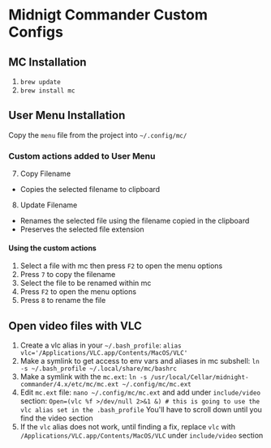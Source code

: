 # Midnigt Commander Custom Configs

## MC Installation
1. `brew update`
2. `brew install mc`

## User Menu Installation

Copy the `menu` file from the project into `~/.config/mc/`

### Custom actions added to User Menu

7. Copy Filename
- Copies the selected filename to clipboard

8. Update Filename
- Renames the selected file using the filename copied in the clipboard
- Preserves the selected file extension

#### Using the custom actions

1. Select a file with mc then press `F2` to open the menu options
2. Press `7` to copy the filename
3. Select the file to be renamed within mc
4. Press `F2` to open the menu options
5. Press `8` to rename the file

## Open video files with VLC

1. Create a vlc alias in your `~/.bash_profile`: `alias vlc='/Applications/VLC.app/Contents/MacOS/VLC'`
2. Make a symlink to get access to env vars and aliases in mc subshell: `ln -s ~/.bash_profile ~/.local/share/mc/bashrc`
3. Make a symlink with the `mc.ext`: `ln -s /usr/local/Cellar/midnight-commander/4.x/etc/mc/mc.ext ~/.config/mc/mc.ext`
4. Edit `mc.ext` file: `nano ~/.config/mc/mc.ext` and add under `include/video` section:
`Open=(vlc %f >/dev/null 2>&1 &) # this is going to use the vlc alias set in the .bash_profile`
You'll have to scroll down until you find the video section
5. If the `vlc` alias does not work, until finding a fix, replace `vlc` with `/Applications/VLC.app/Contents/MacOS/VLC`
under `include/video` section

